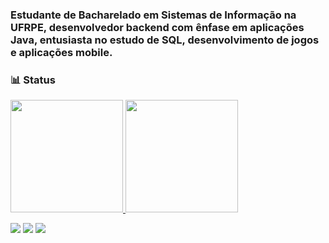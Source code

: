 ### Estudante de Bacharelado em Sistemas de Informação na UFRPE, desenvolvedor backend com ênfase em aplicações Java, entusiasta no estudo de SQL, desenvolvimento de jogos e aplicações mobile.

### 📊 Status

<!-- [![Top Langs](https://github-readme-stats.vercel.app/api/top-langs/?username=davilnv&layout=compact)](https://github.com/anuraghazra/github-readme-stats) -->

<div>
  <a href="https://github.com/davilnv">
  <img height="180em" src="https://github-readme-stats.vercel.app/api?username=davilnv&show_icons=true&theme=dracula&include_all_commits=true&count_private=true"/>
  <img height="180em" src="https://github-readme-stats.vercel.app/api/top-langs/?username=davilnv&layout=compact&langs_count=16&theme=dracula"/>
<div>

[<img src = "https://img.shields.io/badge/Gmail-red?logo=gmail&style=for-the-badge&logoColor=black">](mailto:davilima871@gmail.com)
[<img src="https://img.shields.io/badge/linkedin-%230077B5.svg?&style=for-the-badge&logo=linkedin&logoColor=black" />](https://www.linkedin.com/in/davilnv/)
[<img src = "https://img.shields.io/badge/instagram-%23E4405F.svg?&style=for-the-badge&logo=instagram&logoColor=black">](https://www.instagram.com/davilnv/) 
